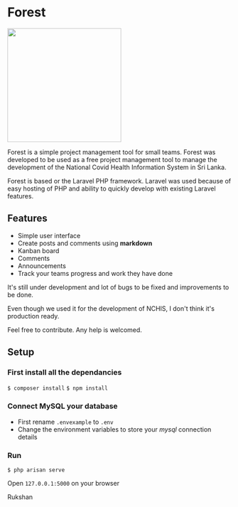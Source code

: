 # Forest

<img src="https://imgur.com/2uXFVSJ.png" height="256" />

Forest is a simple project management tool for small teams. Forest was developed to be used as a free project management tool to manage the development of the National Covid Health Information System in Sri Lanka.

Forest is based or the Laravel PHP framework. Laravel was used because of easy hosting of PHP and ability to quickly develop with existing Laravel features.

## Features
* Simple user interface
* Create posts and comments using **markdown** 
* Kanban board
* Comments
* Announcements
* Track your teams progress and work they have done

It's still under development and lot of bugs to be fixed and improvements to be done.

Even though we used it for the development of NCHIS, I don't think it's production ready.

Feel free to contribute. Any help is welcomed. 

## Setup

### First install all the dependancies 
`$ composer install`
`$ npm install`

### Connect MySQL your database
* First rename `.envexample` to `.env`
* Change the environment variables to store your *mysql* connection details

### Run
`$ php arisan serve`

Open `127.0.0.1:5000` on your browser


Rukshan
